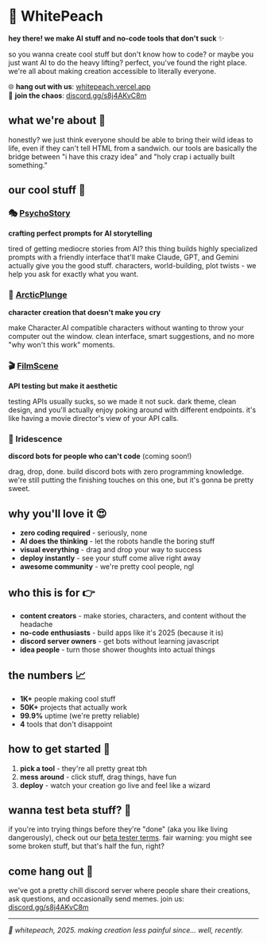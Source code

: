# 🌺 WhitePeach

**hey there! we make AI stuff and no-code tools that don't suck** ✨

so you wanna create cool stuff but don't know how to code? or maybe you just want AI to do the heavy lifting? perfect, you've found the right place. we're all about making creation accessible to literally everyone.

🌐 **hang out with us**: [whitepeach.vercel.app](https://whitepeach.vercel.app)  
💬 **join the chaos**: [discord.gg/s8j4AKvC8m](https://discord.gg/s8j4AKvC8m)

## what we're about 🤔

honestly? we just think everyone should be able to bring their wild ideas to life, even if they can't tell HTML from a sandwich. our tools are basically the bridge between "i have this crazy idea" and "holy crap i actually built something."

## our cool stuff 🔨

### 🎭 [PsychoStory](https://psychostory.vercel.app)
**crafting perfect prompts for AI storytelling**

tired of getting mediocre stories from AI? this thing builds highly specialized prompts with a friendly interface that'll make Claude, GPT, and Gemini actually give you the good stuff. characters, world-building, plot twists - we help you ask for exactly what you want.

### 🎨 [ArcticPlunge](https://arcticplunge.vercel.app)
**character creation that doesn't make you cry**

make Character.AI compatible characters without wanting to throw your computer out the window. clean interface, smart suggestions, and no more "why won't this work" moments.

### 🎬 [FilmScene](https://filmscene.vercel.app)
**API testing but make it aesthetic**

testing APIs usually sucks, so we made it not suck. dark theme, clean design, and you'll actually enjoy poking around with different endpoints. it's like having a movie director's view of your API calls.

### 🤖 Iridescence
**discord bots for people who can't code** (coming soon!)

drag, drop, done. build discord bots with zero programming knowledge. we're still putting the finishing touches on this one, but it's gonna be pretty sweet.

## why you'll love it 😍

- **zero coding required** - seriously, none
- **AI does the thinking** - let the robots handle the boring stuff
- **visual everything** - drag and drop your way to success
- **deploy instantly** - see your stuff come alive right away
- **awesome community** - we're pretty cool people, ngl

## who this is for 👉

- **content creators** - make stories, characters, and content without the headache
- **no-code enthusiasts** - build apps like it's 2025 (because it is)
- **discord server owners** - get bots without learning javascript
- **idea people** - turn those shower thoughts into actual things

## the numbers 📈

- **1K+** people making cool stuff
- **50K+** projects that actually work  
- **99.9%** uptime (we're pretty reliable)
- **4** tools that don't disappoint

## how to get started 🚀

1. **pick a tool** - they're all pretty great tbh
2. **mess around** - click stuff, drag things, have fun
3. **deploy** - watch your creation go live and feel like a wizard

## wanna test beta stuff? 🧪

if you're into trying things before they're "done" (aka you like living dangerously), check out our [beta tester terms](https://github.com/whitepeach-systems/beta-tester-tos/blob/main/README.md). fair warning: you might see some broken stuff, but that's half the fun, right?

## come hang out 👋

we've got a pretty chill discord server where people share their creations, ask questions, and occasionally send memes. join us: [discord.gg/s8j4AKvC8m](https://discord.gg/s8j4AKvC8m)

---

*💖 whitepeach, 2025. making creation less painful since... well, recently.*
